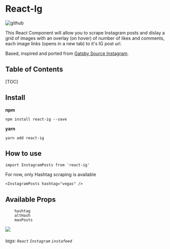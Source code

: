 React-Ig
===
![github](https://img.shields.io/github/package-json/v/luchoster/react-ig?style=for-the-badge)


This React Component will allow you to scrape Instagram posts and dislay a grid of images with an overlay (on hover) of number of likes and comments, each image links (opens in a new tab) to it's IG post url.

Based, inspired and ported from [Gatsby Source Instagram](https://github.com/oorestisime/gatsby-source-instagram).

## Table of Contents

[TOC]

Install
---

**npm**

`npm install react-ig --save`

**yarn**

`yarn add react-ig`

How to use
---
`import InstagramPosts from 'react-ig'`

For now, only Hashtag scraping is available

`<InstagramPosts hashtag="vegas" />`


Available Props
---

```
    hashtag
    altHash
    maxPosts
```
![](https://i.imgur.com/UJbkyd0.png)



###### tags: `React` `Instagram` `instafeed`

